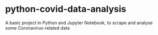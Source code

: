 # python-covid-data-analysis
A basic project in Python and Jupyter Notebook, to scrape and analyse some Coronavirus-related data
